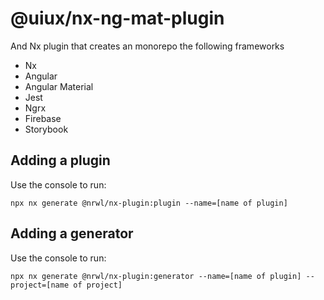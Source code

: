 # @uiux/nx-ng-mat-plugin

And Nx plugin that creates an monorepo the following frameworks

- Nx
- Angular
- Angular Material
- Jest
- Ngrx
- Firebase
- Storybook

## Adding a plugin

Use the console to run:

```angular2html
npx nx generate @nrwl/nx-plugin:plugin --name=[name of plugin]
```

## Adding a generator

Use the console to run:

```angular2html
npx nx generate @nrwl/nx-plugin:generator --name=[name of plugin] --project=[name of project]
```
